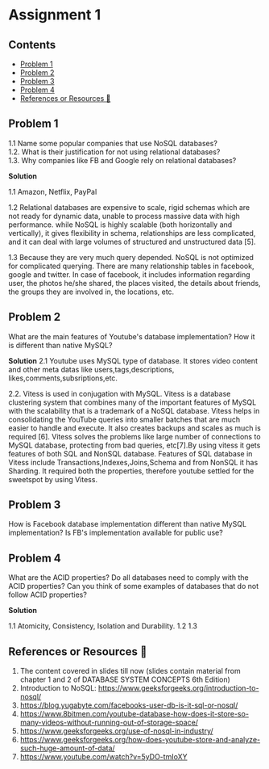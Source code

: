 # Assignment 1 <!-- omit in toc -->

## Contents <!-- omit in toc -->
- [Problem 1](#problem-1)
- [Problem 2](#problem-2)
- [Problem 3](#problem-3)
- [Problem 4](#problem-4)
- [References or Resources 📖](#references-or-resources-)



## Problem 1
1.1 Name some popular companies that use NoSQL databases?       
1.2. What is their justification for not using relational databases?        
1.3. Why companies like FB and Google rely on relational databases?

**Solution**

1.1 Amazon, Netflix, PayPal

1.2 Relational databases are expensive to scale, rigid schemas which are not ready for dynamic data, unable to process massive data with high performance. while NoSQL is highly scalable (both horizontally and vertically), it gives flexibility in schema, relationships are less complicated, and it can deal with large volumes of structured and unstructured data [5].

1.3 Because they are very much query depended. NoSQL is not optimized for complicated querying. There are many relationship tables in facebook, google and twitter. In case of facebook, it includes information regarding user, the photos he/she shared, the places visited, the details about friends, the groups they are involved in, the locations, etc.

## Problem 2
What are the main features of Youtube's database implementation? How it is different than native MySQL?

**Solution**
2.1 Youtube uses MySQL type of database. It stores video content and other meta datas like users,tags,descriptions, likes,comments,subsriptions,etc. 

2.2. Vitess is used in conjugation with MySQL. Vitess is a database clustering system that combines many of the important features of MySQL with the scalability that is a trademark of a NoSQL database. Vitess helps in consolidating the YouTube queries into smaller batches that are much easier to handle and execute. It also creates backups and scales as much is required [6]. Vitess solves the problems like large number of connections to MySQL database, protecting from bad queries, etc[7].By using vitess it gets features of both SQL and NonSQL database. Features of SQL database in Vitess include Transactions,Indexes,Joins,Schema and from NonSQL it has Sharding. It required both the properties, therefore youtube settled for the sweetspot by using Vitess.


## Problem 3
How is Facebook database implementation different than native MySQL implementation? Is FB's implementation available for public use?

## Problem 4
What are the ACID properties? Do all databases need to comply with the ACID properties? Can you think of some examples of databases that do not follow ACID properties? 

**Solution**

1.1 Atomicity, Consistency, Isolation and Durability.
1.2
1.3

## References or Resources 📖

1. The content covered in slides till now (slides contain material from chapter 1 and 2 of DATABASE
SYSTEM CONCEPTS 6th Edition)
2. Introduction to NoSQL: https://www.geeksforgeeks.org/introduction-to-nosql/
3. https://blog.yugabyte.com/facebooks-user-db-is-it-sql-or-nosql/
4. https://www.8bitmen.com/youtube-database-how-does-it-store-so-many-videos-without-running-out-of-storage-space/
5. https://www.geeksforgeeks.org/use-of-nosql-in-industry/
6. https://www.geeksforgeeks.org/how-does-youtube-store-and-analyze-such-huge-amount-of-data/
7. https://www.youtube.com/watch?v=5yDO-tmIoXY
